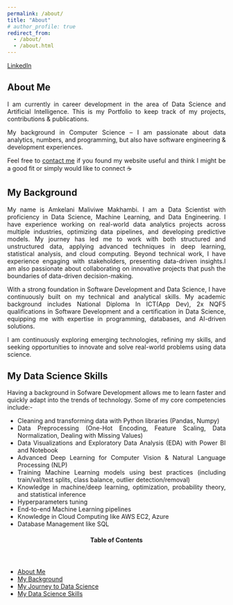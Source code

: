 ```yaml
---
permalink: /about/
title: "About"
# author_profile: true
redirect_from: 
  - /about/
  - /about.html
---
```



<!-- CTA Button for the CV, Portfolio and LinkedIn -->
<p class="text-center"> <a href="https://www.linkedin.com/in/kilo-dlamini-404b811a7/" class="btn btn--info">LinkedIn</a></p>

About Me
---
<p style="text-align:justify">
I am currently in career development in the area of Data Science and Artificial Intelligence. This is my Portfolio to keep track of my projects, contributions & publications.</p>

<p style="text-align:justify">
My background in Computer Science – I am passionate about data analytics, numbers, and programming, but also have software engineering & development experiences.</p>

<p style="text-align:justify">
Feel free to <a href="https://www.linkedin.com/in/kilo-dlamini-404b811a7/">contact me</a> if you found my website useful and think I might be a good fit or simply would like to connect ☕</p> 

My Background
---
<p style="text-align:justify">
My name is Amkelani Maliviwe Makhambi. I am a Data Scientist with proficiency in Data Science, Machine Learning, and Data Engineering. I have experience working on real-world data analytics projects across multiple industries, optimizing data pipelines, and developing predictive models. My journey has led me to work with both structured and unstructured data, applying advanced techniques in deep learning, statistical analysis, and cloud computing.
Beyond technical work, I have experience engaging with stakeholders, presenting data-driven insights.I am also passionate about collaborating on innovative projects that push the boundaries of data-driven decision-making. </p>


<p style="text-align:justify">
With a strong foundation in Software Development and Data Science, I have continuously built on my technical and analytical skills. My academic background includes National Diploma In ICT(App Dev), 2x NQF5 qualifications in Software Development and a certification in Data Science, equipping me with expertise in programming, databases, and AI-driven solutions.</p>


<p style="text-align:justify">
I am continuously exploring emerging technologies, refining my skills, and seeking opportunities to innovate and solve real-world problems using data science.
</p>



My Data Science Skills
---

<p style="text-align:justify">
Having a background in Sofware Development allows me to learn faster and quickly adapt into the trends of technology. Some of my core competencies include:-
</p>
<ul style="text-align:justify">
  <li>Cleaning and transforming data with Python libraries (Pandas, Numpy)</li>
  <li>Data Preprocessing (One-Hot Encoding, Feature Scaling, Data Normalization, Dealing with Missing Values)</li>
  <li>Data Visualizations and Exploratory Data Analysis (EDA) with Power BI and Notebook</li>
  <li>Advanced Deep Learning for Computer Vision & Natural Language Processing (NLP)</li>
  <li>Training Machine Learning models using best practices (including train/val/test splits, class balance, outlier detection/removal)</li>
  <li>Knowledge in machine/deep learning, optimization, probability theory, and statistical inference</li>
  <li>Hyperparameters tuning</li>
  <li>End-to-end Machine Learning pipelines</li>
  <li>Knowledge in Cloud Computing like AWS EC2, Azure</li>
  <li>Database Management like SQL</li>
</ul>







<!-- This is for Sidebar Menu on the Rigth Side -->
<aside class="sidebar__right ">
            <nav class="toc">
              <header><h4 class="nav__title"><i class="fas fa-bookmark"></i> Table of Contents</h4></header>
              <ul class="toc__menu">
  <li class=""><a href="#about-me">About Me</a></li>
  <li class=""><a href="#my-background">My Background</a></li>
  <li class=""><a href="#my-journey-to-data-science">My Journey to Data Science</a></li>
  <li class=""><a href="#my-data-science-skills">My Data Science Skills</a></li>

